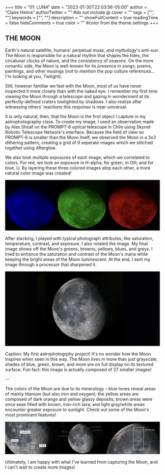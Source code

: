 +++
title = "01: LUNA"
date = "2023-01-30T22:03:56-05:00"
author = "Claire Helms"
authorTwitter = "" #do not include @
cover = ""
tags = ["", ""]
keywords = ["", ""]
description = ""
showFullContent = true
readingTime = false
hideComments = true
color = "" #color from the theme settings
+++

## THE MOON

Earth's natural satellite, humans' perpetual muse, and mythology's anti-sun. The Moon is responsible for a natural rhythm that shapes the tides, the circalunar clocks of nature, and the consistency of seasons. On the more romantic side, the Moon is well-known for its presence in songs, poems, paintings, and other musings (not to mention the pop culture references... I'm looking at you, Twilight). 

Still, however familiar we feel with the Moon, most of us have never inspected it more closely than with the naked eye. I remember my first time viewing the Moon through a telescope and gazing in wonderment at its perfectly-defined craters lowlighted by shadows. I also realize after witnessing others' reactions this response is near-universal. 

It is only natural, then, that the Moon is the first object I capture in my astrophotography class. To create my image, I used an observation made by Alex Shoaf on the PROMPT-6 optical telescope in Chile using Skynet Robotic Telescope Network's interface. Because the field of view on PROMPT-6 is smaller than the Moon itself, we observed the Moon in a 3x3 dithering pattern, creating a grid of 9 seperate images which we stitched together using Afterglow.

We also took multiple exposures of each image, which we correlated to colors. For red, we took an exposure in H-alpha; for green, in OIII; and for blue, U. By layering these three colored images atop each other, a more natural color image was created!

![Red, green, and blue moons](/moons_color.png)

After stacking, I played with typical photograph attributes, like saturation, temperature, contrast, and exposure. I also rotated the image. My final image shows off the Moon's greens, browns, yellows, blues, and greys. I tried to enhance the saturation and contrast of the Moon's maria while keeping the bright areas of the Moon luminescent. At the end, I sent my image through a processor that sharpened it.

![Final colored moon](/moon_colored.png)

Caption: My first astrophotogrphy project! It's no wonder how the Moon inspires when seen in this way. The Moon lives in more than just grayscale; shades of blue, green, brown, and more are on full display on its textured surface. Fun fact: this image is actually composed of 27 smaller images! 

-- 

The colors of the Moon are due to its minerology – blue tones reveal areas of mainly titanium (but also iron and oxygen); the yellow areas are composed of dark orange and yellow glassy deposits; brown areas were once seas filled with brown, iron-rich lava; and light gray/white areas encounter greater exposure to sunlight. Check out some of the Moon's most prominent features!

![Moon with features labeled](/moon_labeled.png)



Ultimately, I am happy with what I've learned from capturing the Moon, and I can't wait to create more images!